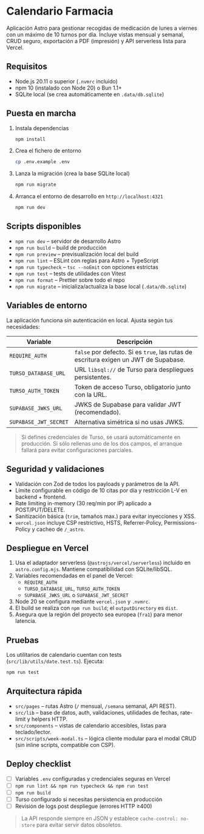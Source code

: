 # Calendario Farmacia

Aplicación Astro para gestionar recogidas de medicación de lunes a viernes con un máximo de 10 turnos por día. Incluye vistas mensual y semanal, CRUD seguro, exportación a PDF (impresión) y API serverless lista para Vercel.

## Requisitos
- Node.js 20.11 o superior (`.nvmrc` incluido)
- npm 10 (instalado con Node 20) o Bun 1.1+
- SQLite local (se crea automáticamente en `.data/db.sqlite`)

## Puesta en marcha
1. Instala dependencias
   ```bash
   npm install
   ```
2. Crea el fichero de entorno
   ```bash
   cp .env.example .env
   ```
3. Lanza la migración (crea la base SQLite local)
   ```bash
   npm run migrate
   ```
4. Arranca el entorno de desarrollo en `http://localhost:4321`
   ```bash
   npm run dev
   ```

## Scripts disponibles
- `npm run dev` – servidor de desarrollo Astro
- `npm run build` – build de producción
- `npm run preview` – previsualización local del build
- `npm run lint` – ESLint con reglas para Astro + TypeScript
- `npm run typecheck` – `tsc --noEmit` con opciones estrictas
- `npm run test` – tests de utilidades con Vitest
- `npm run format` – Prettier sobre todo el repo
- `npm run migrate` – inicializa/actualiza la base local (`.data/db.sqlite`)

## Variables de entorno
La aplicación funciona sin autenticación en local. Ajusta según tus necesidades:

| Variable | Descripción |
| --- | --- |
| `REQUIRE_AUTH` | `false` por defecto. Si es `true`, las rutas de escritura exigen un JWT de Supabase. |
| `TURSO_DATABASE_URL` | URL `libsql://` de Turso para despliegues persistentes. |
| `TURSO_AUTH_TOKEN` | Token de acceso Turso, obligatorio junto con la URL. |
| `SUPABASE_JWKS_URL` | JWKS de Supabase para validar JWT (recomendado). |
| `SUPABASE_JWT_SECRET` | Alternativa simétrica si no usas JWKS. |

> Si defines credenciales de Turso, se usará automáticamente en producción. Si sólo rellenas uno de los dos campos, el arranque fallará para evitar configuraciones parciales.

## Seguridad y validaciones
- Validación con Zod de todos los payloads y parámetros de la API.
- Límite configurable en código de 10 citas por día y restricción L-V en backend + frontend.
- Rate limiting in-memory (30 req/min por IP) aplicado a POST/PUT/DELETE.
- Sanitización básica (`trim`, tamaños max.) para evitar inyecciones y XSS.
- `vercel.json` incluye CSP restrictivo, HSTS, Referrer-Policy, Permissions-Policy y cacheo de `/_astro`.

## Despliegue en Vercel
1. Usa el adaptador serverless (`@astrojs/vercel/serverless`) incluido en `astro.config.mjs`. Mantiene compatibilidad con SQLite/libSQL.
2. Variables recomendadas en el panel de Vercel:
   - `REQUIRE_AUTH`
   - `TURSO_DATABASE_URL`, `TURSO_AUTH_TOKEN`
   - `SUPABASE_JWKS_URL` o `SUPABASE_JWT_SECRET`
3. Node 20 se configura mediante `vercel.json` y `.nvmrc`.
4. El build se realiza con `npm run build`; el `outputDirectory` es `dist`.
5. Asegura que la región del proyecto sea europea (`fra1`) para menor latencia.

## Pruebas
Los utilitarios de calendario cuentan con tests (`src/lib/utils/date.test.ts`). Ejecuta:
```bash
npm run test
```

## Arquitectura rápida
- `src/pages` – rutas Astro (`/` mensual, `/semana` semanal, API REST).
- `src/lib` – base de datos, auth, validaciones, utilidades de fechas, rate-limit y helpers HTTP.
- `src/components` – vistas de calendario accesibles, listas para teclado/lector.
- `src/scripts/week-modal.ts` – lógica cliente modular para el modal CRUD (sin inline scripts, compatible con CSP).

## Deploy checklist
- [ ] Variables `.env` configuradas y credenciales seguras en Vercel
- [ ] `npm run lint && npm run typecheck && npm run test`
- [ ] `npm run build`
- [ ] Turso configurado si necesitas persistencia en producción
- [ ] Revisión de logs post despliegue (errores HTTP ≥400)

> La API responde siempre en JSON y establece `cache-control: no-store` para evitar servir datos obsoletos.
